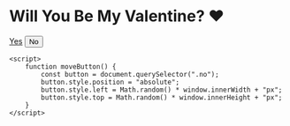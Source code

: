 <!DOCTYPE html>
<html lang="en">
<head>
    <meta charset="UTF-8">
    <meta name="viewport" content="width=device-width, initial-scale=1.0">
    <title>Will You Be My Valentine?</title>
    <link rel="stylesheet" href="styles.css">
</head>
<body>
    <div class="container">
        <h1>Will You Be My Valentine? ❤️</h1>
        <div class="buttons">
            <a href="yes.html" class="btn yes">Yes</a>
            <button class="btn no" onclick="moveButton()">No</button>
        </div>
    </div>

    <script>
        function moveButton() {
            const button = document.querySelector(".no");
            button.style.position = "absolute";
            button.style.left = Math.random() * window.innerWidth + "px";
            button.style.top = Math.random() * window.innerHeight + "px";
        }
    </script>
</body>
</html>
